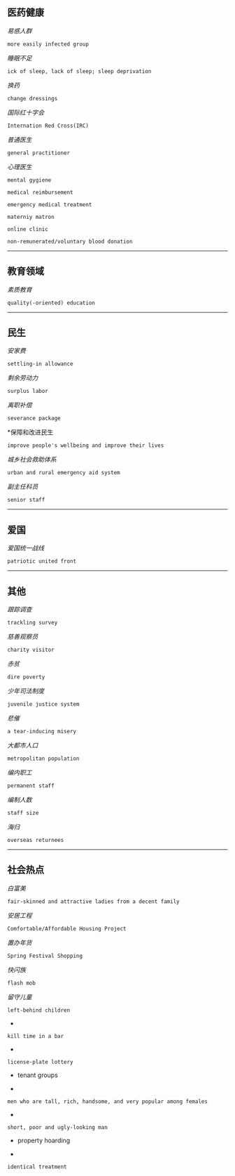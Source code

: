 ## 医药健康
*易感人群*
    
    more easily infected group
*睡眠不足*

    ick of sleep, lack of sleep; sleep deprivation
*换药*
    
    change dressings
*国际红十字会*
    
    Internation Red Cross(IRC)
*普通医生*

    general practitioner
*心理医生*

    mental gygiene
    
    medical reimbursement
    
    emergency medical treatment
    
    materniy matron
    
    online clinic
    
    non-remunerated/voluntary blood donation
    
---
## 教育领域
*素质教育*

    quality(-oriented) education
    
***

## 民生
*安家费*
    
    settling-in allowance
*剩余劳动力*

    surplus labor
*离职补偿*

    severance package    
*保障和改进民生
    
    improve people's wellbeing and improve their lives
*城乡社会救助体系*

    urban and rural emergency aid system
*副主任科员* 
    
    senior staff
___
## 爱国
*爱国统一战线*

    patriotic united front
---
## 其他
*跟踪调查*

    trackling survey
*慈善观察员*


    charity visitor
*赤贫*
    
    dire poverty
*少年司法制度*
    
    juvenile justice system
*悲催*
    
    a tear-inducing misery
*大都市人口*
    
    metropolitan population
*编内职工*
    
    permanent staff
*编制人数*

    staff size
*海归*

    overseas returnees
---
## 社会热点
*白富美*

    fair-skinned and attractive ladies from a decent family
*安居工程*

    Comfortable/Affordable Housing Project
*置办年货*

    Spring Festival Shopping
*快闪族*

    
    flash mob
*留守儿童*
    
    left-behind children
*
    
    kill time in a bar
*
    
    license-plate lottery
-   tenant groups

*
    
    men who are tall, rich, handsome, and very popular among females
*
    
    short, poor and ugly-looking man
-    property hoarding
*    
    
    identical treatment
    
    
  
  
  
